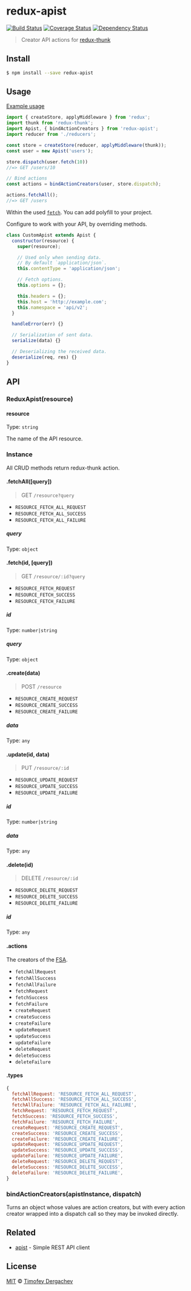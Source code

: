# redux-apist
[![Build Status][buildstat-image]][buildstat-url] [![Coverage Status][coverage-image]][coverage-url] [![Dependency Status][depstat-image]][depstat-url]

> Creator API actions for [redux-thunk](https://github.com/gaearon/redux-thunk)

## Install

```bash
$ npm install --save redux-apist
```

## Usage

[Example usage](https://github.com/exeto/react-redux-starter)

```js
import { createStore, applyMiddleware } from 'redux';
import thunk from 'redux-thunk';
import Apist, { bindActionCreators } from 'redux-apist';
import reducer from './reducers';

const store = createStore(reducer, applyMiddleware(thunk));
const user = new Apist('users');

store.dispatch(user.fetch(10))
//=> GET /users/10

// Bind actions
const actions = bindActionCreators(user, store.dispatch);

actions.fetchAll();
//=> GET /users
```

Within the used [`fetch`](https://fetch.spec.whatwg.org/). You can add polyfill to your project.

Configure to work with your API, by overriding methods.

```js
class CustomApist extends Apist {
  constructor(resource) {
    super(resource);

    // Used only when sending data.
    // By default `application/json`.
    this.contentType = 'application/json';

    // Fetch options.
    this.options = {};

    this.headers = {};
    this.host = 'http://example.com';
    this.namespace = 'api/v2';
  }

  handleError(err) {}

  // Serialization of sent data.
  serialize(data) {}

  // Deserializing the received data.
  deserialize(req, res) {}
}
```

## API

### ReduxApist(resource)

#### resource

Type: `string`

The name of the API resource.

### Instance

All CRUD methods return redux-thunk action.

#### .fetchAll([query])

> GET `/resource?query`

- `RESOURCE_FETCH_ALL_REQUEST`
- `RESOURCE_FETCH_ALL_SUCCESS`
- `RESOURCE_FETCH_ALL_FAILURE`

##### query

Type: `object`

#### .fetch(id, [query])

> GET `/resource/:id?query`

- `RESOURCE_FETCH_REQUEST`
- `RESOURCE_FETCH_SUCCESS`
- `RESOURCE_FETCH_FAILURE`

##### id

Type: `number|string`

##### query

Type: `object`

#### .create(data)

> POST `/resource`

- `RESOURCE_CREATE_REQUEST`
- `RESOURCE_CREATE_SUCCESS`
- `RESOURCE_CREATE_FAILURE`

##### data

Type: `any`

#### .update(id, data)

> PUT `/resource/:id`

- `RESOURCE_UPDATE_REQUEST`
- `RESOURCE_UPDATE_SUCCESS`
- `RESOURCE_UPDATE_FAILURE`

##### id

Type: `number|string`

##### data

Type: `any`

#### .delete(id)

> DELETE `/resource/:id`

- `RESOURCE_DELETE_REQUEST`
- `RESOURCE_DELETE_SUCCESS`
- `RESOURCE_DELETE_FAILURE`

##### id

Type: `any`

#### .actions

The creators of the [FSA](https://github.com/acdlite/flux-standard-action).

- `fetchAllRequest`
- `fetchAllSuccess`
- `fetchAllFailure`
- `fetchRequest`
- `fetchSuccess`
- `fetchFailure`
- `createRequest`
- `createSuccess`
- `createFailure`
- `updateRequest`
- `updateSuccess`
- `updateFailure`
- `deleteRequest`
- `deleteSuccess`
- `deleteFailure`

#### .types

```js
{
  fetchAllRequest: 'RESOURCE_FETCH_ALL_REQUEST',
  fetchAllSuccess: 'RESOURCE_FETCH_ALL_SUCCESS',
  fetchAllFailure: 'RESOURCE_FETCH_ALL_FAILURE',
  fetchRequest: 'RESOURCE_FETCH_REQUEST',
  fetchSuccess: 'RESOURCE_FETCH_SUCCESS',
  fetchFailure: 'RESOURCE_FETCH_FAILURE',
  createRequest: 'RESOURCE_CREATE_REQUEST',
  createSuccess: 'RESOURCE_CREATE_SUCCESS',
  createFailure: 'RESOURCE_CREATE_FAILURE',
  updateRequest: 'RESOURCE_UPDATE_REQUEST',
  updateSuccess: 'RESOURCE_UPDATE_SUCCESS',
  updateFailure: 'RESOURCE_UPDATE_FAILURE',
  deleteRequest: 'RESOURCE_DELETE_REQUEST',
  deleteSuccess: 'RESOURCE_DELETE_SUCCESS',
  deleteFailure: 'RESOURCE_DELETE_FAILURE',
}
```

### bindActionCreators(apistInstance, dispatch)

Turns an object whose values are action creators, but with every action creator wrapped into a dispatch call so they may be invoked directly.

## Related

- [apist](https://github.com/exeto/apist) - Simple REST API client

## License

[MIT](LICENSE.md) © [Timofey Dergachev](https://exeto.me/)

[buildstat-url]: https://travis-ci.org/exeto/redux-apist?branch=master
[buildstat-image]: https://img.shields.io/travis/exeto/redux-apist/master.svg?style=flat-square
[coverage-url]: https://coveralls.io/github/exeto/redux-apist?branch=master
[coverage-image]: https://img.shields.io/coveralls/exeto/redux-apist/master.svg?style=flat-square
[depstat-url]: https://david-dm.org/exeto/redux-apist#info=Dependencies
[depstat-image]: https://img.shields.io/david/exeto/redux-apist.svg?style=flat-square

